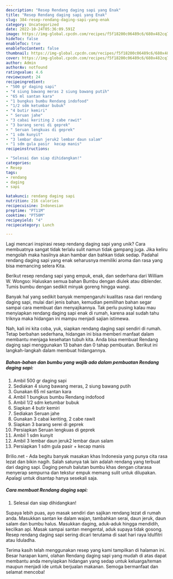 ```yaml
---
description: "Resep Rendang daging sapi yang Enak"
title: "Resep Rendang daging sapi yang Enak"
slug: 384-resep-rendang-daging-sapi-yang-enak
category: Uncategorized
date: 2022-10-24T05:36:09.591Z
image: https://img-global.cpcdn.com/recipes/f5f18200c06489c6/680x482cq70/rendang-daging-sapi-foto-resep-utama.jpg
hideToc: false
enableToc: true
enableTocContent: false
thumbnail: https://img-global.cpcdn.com/recipes/f5f18200c06489c6/680x482cq70/rendang-daging-sapi-foto-resep-utama.jpg
cover: https://img-global.cpcdn.com/recipes/f5f18200c06489c6/680x482cq70/rendang-daging-sapi-foto-resep-utama.jpg
author: Admin
authorAv: notfound
ratingvalue: 4.6
reviewcount: 24
recipeingredient:
- "500 gr daging sapi"
- "4 siung bawang meras 2 siung bawang putih"
- "65 ml santan kara"
- "1 bungkus bumbu Rendang indofood"
- "1/2 sdm ketumbar bubuk"
- "4 butir kemiri"
- " Seruan jahe"
- "3 cabai keriting 2 cabe rawit"
- "3 barang serei di geprek"
- " Seruan lengkuas di geprek"
- "1 sdm kunyit"
- "3 lembar daun jeruk2 lembar daun salam"
- "1 sdm gula pasir  kecap manis"
recipeinstructions:

- "Selesai dan siap dihidangkan!"
categories:
- Resep
tags:
- rendang
- daging
- sapi

katakunci: rendang daging sapi 
nutrition: 216 calories
recipecuisine: Indonesian
preptime: "PT11M"
cooktime: "PT50M"
recipeyield: "4"
recipecategory: Lunch

---
```





Lagi mencari inspirasi resep rendang daging sapi yang unik? Cara membuatnya sangat tidak terlalu sulit namun tidak gampang juga. Jika keliru mengolah maka hasilnya akan hambar dan bahkan tidak sedap. Padahal rendang daging sapi yang enak seharusnya memiliki aroma dan rasa yang bisa memancing selera Kita.





Berikut resep rendang sapi yang empuk, enak, dan sederhana dari William W. Wongso: Haluskan semua bahan Bumbu dengan diulek atau diblender. Tumis bumbu dengan sedikit minyak goreng hingga wangi.

Banyak hal yang sedikit banyak mempengaruhi kualitas rasa dari rendang daging sapi, mulai dari jenis bahan, kemudian pemilihan bahan segar sampai cara membuat dan menyajikannya. Tak perlu pusing kalau mau menyiapkan rendang daging sapi enak di rumah, karena asal sudah tahu triknya maka hidangan ini mampu menjadi sajian istimewa.






Nah, kali ini kita coba, yuk, siapkan rendang daging sapi sendiri di rumah. Tetap berbahan sederhana, hidangan ini bisa memberi manfaat dalam membantu menjaga kesehatan tubuh kita. Anda bisa membuat Rendang daging sapi menggunakan 13 bahan dan 0 tahap pembuatan. Berikut ini langkah-langkah dalam membuat hidangannya.

<!--inarticleads1-->

##### Bahan-bahan dan bumbu yang wajib ada dalam pembuatan Rendang daging sapi:

1. Ambil 500 gr daging sapi
1. Sediakan 4 siung bawang meras, 2 siung bawang putih
1. Gunakan 65 ml santan kara
1. Ambil 1 bungkus bumbu Rendang indofood
1. Ambil 1/2 sdm ketumbar bubuk
1. Siapkan 4 butir kemiri
1. Sediakan  Seruan jahe
1. Gunakan 3 cabai keriting, 2 cabe rawit
1. Siapkan 3 barang serei di geprek
1. Persiapkan  Seruan lengkuas di geprek
1. Ambil 1 sdm kunyit
1. Ambil 3 lembar daun jeruk2 lembar daun salam
1. Persiapkan 1 sdm gula pasir + kecap manis


Brilio.net - Ada begitu banyak masakan khas Indonesia yang punya cita rasa lezat dan bikin nagih. Salah satunya tak lain adalah rendang yang terbuat dari daging sapi. Daging penuh balutan bumbu khas dengan citarasa menyerap sempurna dan tekstur empuk memang sulit untuk dilupakan. Apalagi untuk disantap hanya sesekali saja. 

<!--inarticleads2-->

##### Cara membuat Rendang daging sapi:


1. Selesai dan siap dihidangkan!

Supaya lebih puas, ayo masak sendiri dan sajikan rendang lezat di rumah anda. Masukkan santan ke dalam wajan, tambahkan serai, daun jeruk, daun salam dan bumbu halus. Masukkan daging, aduk-aduk hingga mendidih, kecilkan api. Masak sampai santan mengental, aduk supaya tidak gosong. Resep rendang daging sapi sering dicari terutama di saat hari raya Idulfitri atau Iduladha. 

Terima kasih telah menggunakan resep yang kami tampilkan di halaman ini. Besar harapan kami, olahan Rendang daging sapi yang mudah di atas dapat membantu anda menyiapkan hidangan yang sedap untuk keluarga/teman maupun menjadi ide untuk berjualan makanan. Semoga bermanfaat dan selamat mencoba!
